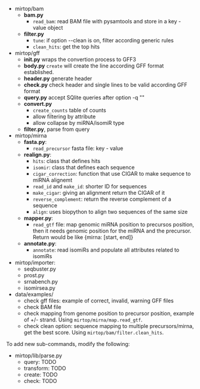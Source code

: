 * mirtop/bam
  * __bam.py__ 
    * `read_bam`: read BAM file with pysamtools and store in a key - value object
  * __filter.py__
    * `tune`: if option --clean is on, filter according generic rules
    * `clean_hits`: get the top hits
* mirtop/gff
  * __init.py__ wraps the convertion process to GFF3
  * __body.py__ `create` will create the line according GFF format established.
  * __header.py__ generate header
  * __check.py__ check header and single lines to be valid according GFF format   
  * __query.py__ accept SQlite queries after option -q ""
  * __convert.py__
    * `create_counts` table of counts
    * allow filtering by attribute
    * allow collapse by miRNA/isomiR type
  * __filter.py__, parse from query
* mirtop/mirna
  * __fasta.py__: 
    * `read_precursor` fasta file: key - value
  * __realign.py__:
    * `hits`: class that defines hits
    * `isomir`: class that defines each sequence
    * `cigar_correction`: function that use CIGAR to make sequence to miRNA alignemt
    * `read_id` and `make_id`: shorter ID for sequences
    * `make_cigar`: giving an alignment return the CIGAR of it
    * `reverse_complement`: return the reverse complement of a sequence
    * `align`: uses biopython to align two sequences of the same size
  * __mapper.py__: 
    * `read_gtf` file: map genomic miRNA position to precursos position, then it needs genomic position for the miRNA and the precursor. Return would be like {mirna: [start, end]}
  * __annotate.py__:
    * `annotate`: read isomiRs and populate all attributes related to isomiRs
 * mirtop/importer:
    * seqbuster.py
    * prost.py
    * srnabench.py
    * isomirsea.py
 * data/examples/
   * check gff files: example of correct, invalid, warning GFF files
   * check BAM file
   * check mapping from genome position to precursor position, example of +/- strand. Using `mirtop/mirna/map.read_gtf`.
   * check clean option: sequence mapping to multiple precursors/mirna, get the best score. Using `mirtop/bam/filter.clean_hits`.

To add new sub-commands, modify the following:

* mirtop/lib/parse.py
  * query: TODO
  * transform: TODO
  * create: TODO
  * check: TODO 
